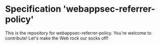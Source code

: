 
# Specification 'webappsec-referrer-policy'

This is the repository for webappsec-referrer-policy. You're welcome to contribute! Let's make the Web rock our socks
off!
